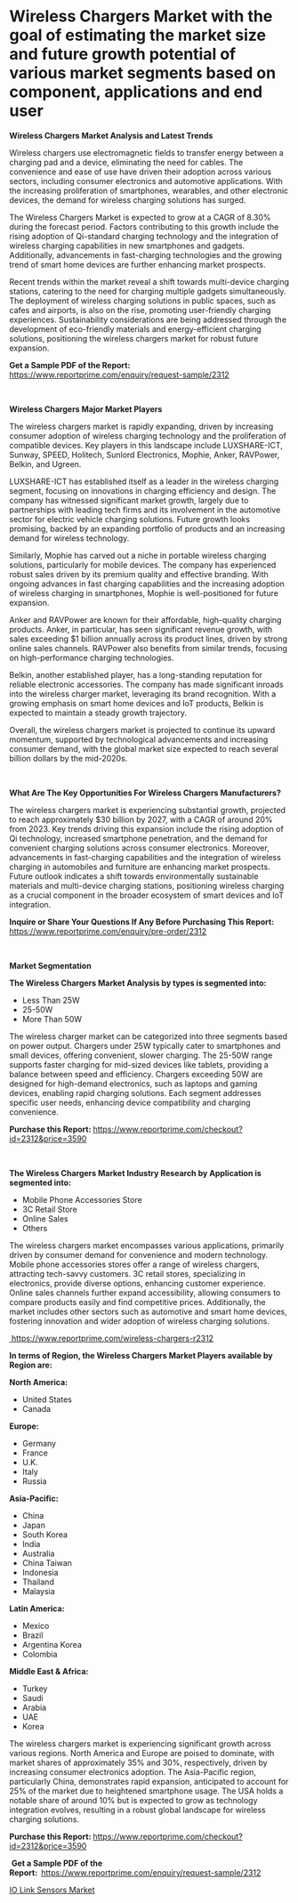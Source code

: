 <p><h1>Wireless Chargers Market with the goal of estimating the market size and future growth potential of various market segments based on component, applications and end user</h1></p><p><strong>Wireless Chargers Market Analysis and Latest Trends</strong></p>
<p><p>Wireless chargers use electromagnetic fields to transfer energy between a charging pad and a device, eliminating the need for cables. The convenience and ease of use have driven their adoption across various sectors, including consumer electronics and automotive applications. With the increasing proliferation of smartphones, wearables, and other electronic devices, the demand for wireless charging solutions has surged.</p><p>The Wireless Chargers Market is expected to grow at a CAGR of 8.30% during the forecast period. Factors contributing to this growth include the rising adoption of Qi-standard charging technology and the integration of wireless charging capabilities in new smartphones and gadgets. Additionally, advancements in fast-charging technologies and the growing trend of smart home devices are further enhancing market prospects.</p><p>Recent trends within the market reveal a shift towards multi-device charging stations, catering to the need for charging multiple gadgets simultaneously. The deployment of wireless charging solutions in public spaces, such as cafes and airports, is also on the rise, promoting user-friendly charging experiences. Sustainability considerations are being addressed through the development of eco-friendly materials and energy-efficient charging solutions, positioning the wireless chargers market for robust future expansion.</p></p>
<p><strong>Get a Sample PDF of the Report:&nbsp;</strong> <a href="https://www.reportprime.com/enquiry/request-sample/2312?utm_campaign=3122&utm_medium=2&utm_source=Github&utm_content=ia&utm_term=18032025&utm_id=wireless-chargers">https://www.reportprime.com/enquiry/request-sample/2312</a></p>
<p>&nbsp;</p>
<p><strong>Wireless Chargers Major Market Players</strong></p>
<p><p>The wireless chargers market is rapidly expanding, driven by increasing consumer adoption of wireless charging technology and the proliferation of compatible devices. Key players in this landscape include LUXSHARE-ICT, Sunway, SPEED, Holitech, Sunlord Electronics, Mophie, Anker, RAVPower, Belkin, and Ugreen.</p><p>LUXSHARE-ICT has established itself as a leader in the wireless charging segment, focusing on innovations in charging efficiency and design. The company has witnessed significant market growth, largely due to partnerships with leading tech firms and its involvement in the automotive sector for electric vehicle charging solutions. Future growth looks promising, backed by an expanding portfolio of products and an increasing demand for wireless technology.</p><p>Similarly, Mophie has carved out a niche in portable wireless charging solutions, particularly for mobile devices. The company has experienced robust sales driven by its premium quality and effective branding. With ongoing advances in fast charging capabilities and the increasing adoption of wireless charging in smartphones, Mophie is well-positioned for future expansion.</p><p>Anker and RAVPower are known for their affordable, high-quality charging products. Anker, in particular, has seen significant revenue growth, with sales exceeding $1 billion annually across its product lines, driven by strong online sales channels. RAVPower also benefits from similar trends, focusing on high-performance charging technologies.</p><p>Belkin, another established player, has a long-standing reputation for reliable electronic accessories. The company has made significant inroads into the wireless charger market, leveraging its brand recognition. With a growing emphasis on smart home devices and IoT products, Belkin is expected to maintain a steady growth trajectory.</p><p>Overall, the wireless chargers market is projected to continue its upward momentum, supported by technological advancements and increasing consumer demand, with the global market size expected to reach several billion dollars by the mid-2020s.</p></p>
<p>&nbsp;</p>
<p><strong>What Are The Key Opportunities For Wireless Chargers Manufacturers?</strong></p>
<p><p>The wireless chargers market is experiencing substantial growth, projected to reach approximately $30 billion by 2027, with a CAGR of around 20% from 2023. Key trends driving this expansion include the rising adoption of Qi technology, increased smartphone penetration, and the demand for convenient charging solutions across consumer electronics. Moreover, advancements in fast-charging capabilities and the integration of wireless charging in automobiles and furniture are enhancing market prospects. Future outlook indicates a shift towards environmentally sustainable materials and multi-device charging stations, positioning wireless charging as a crucial component in the broader ecosystem of smart devices and IoT integration.</p></p>
<p><strong>Inquire or Share Your Questions If Any Before Purchasing This Report:</strong> <a href="https://www.reportprime.com/enquiry/pre-order/2312?utm_campaign=3122&utm_medium=2&utm_source=Github&utm_content=ia&utm_term=18032025&utm_id=wireless-chargers">https://www.reportprime.com/enquiry/pre-order/2312</a></p>
<p>&nbsp;</p>
<p><strong>Market Segmentation</strong></p>
<p><strong>The Wireless Chargers Market Analysis by types is segmented into:</strong></p>
<p><ul><li>Less Than 25W</li><li>25-50W</li><li>More Than 50W</li></ul></p>
<p><p>The wireless charger market can be categorized into three segments based on power output. Chargers under 25W typically cater to smartphones and small devices, offering convenient, slower charging. The 25-50W range supports faster charging for mid-sized devices like tablets, providing a balance between speed and efficiency. Chargers exceeding 50W are designed for high-demand electronics, such as laptops and gaming devices, enabling rapid charging solutions. Each segment addresses specific user needs, enhancing device compatibility and charging convenience.</p></p>
<p><strong>Purchase this Report:&nbsp;</strong><a href="https://www.reportprime.com/checkout?id=2312&price=3590&utm_campaign=3122&utm_medium=2&utm_source=Github&utm_content=ia&utm_term=18032025&utm_id=wireless-chargers">https://www.reportprime.com/checkout?id=2312&price=3590</a></p>
<p>&nbsp;</p>
<p><strong>The Wireless Chargers Market Industry Research by Application is segmented into:</strong></p>
<p><ul><li>Mobile Phone Accessories Store</li><li>3C Retail Store</li><li>Online Sales</li><li>Others</li></ul></p>
<p><p>The wireless chargers market encompasses various applications, primarily driven by consumer demand for convenience and modern technology. Mobile phone accessories stores offer a range of wireless chargers, attracting tech-savvy customers. 3C retail stores, specializing in electronics, provide diverse options, enhancing customer experience. Online sales channels further expand accessibility, allowing consumers to compare products easily and find competitive prices. Additionally, the market includes other sectors such as automotive and smart home devices, fostering innovation and wider adoption of wireless charging solutions.</p></p>
<p><a href="https://www.reportprime.com/wireless-chargers-r2312?utm_campaign=3122&utm_medium=2&utm_source=Github&utm_content=ia&utm_term=18032025&utm_id=wireless-chargers">&nbsp;https://www.reportprime.com/wireless-chargers-r2312</a></p>
<p><strong>In terms of Region, the Wireless Chargers Market Players available by Region are:</strong></p>
<p>
    <p> <strong> North America: </strong>
        <ul>
            <li>United States</li>
            <li>Canada</li>
        </ul>
        </p> 
    <p> <strong> Europe: </strong>
        <ul>
            <li>Germany</li>
            <li>France</li>
            <li>U.K.</li>
            <li>Italy</li>
            <li>Russia</li>
        </ul>
        </p> 
    <p> <strong> Asia-Pacific: </strong>
        <ul>
            <li>China</li>
            <li>Japan</li>
            <li>South Korea</li>
            <li>India</li>
            <li>Australia</li>
            <li>China Taiwan</li>
            <li>Indonesia</li>
            <li>Thailand</li>
            <li>Malaysia</li>
        </ul>
        </p> 
    <p> <strong> Latin America: </strong>
        <ul>
            <li>Mexico</li>
            <li>Brazil</li>
            <li>Argentina Korea</li>
            <li>Colombia</li>
        </ul>
        </p> 
    <p> <strong> Middle East & Africa: </strong>
        <ul>
            <li>Turkey</li>
            <li>Saudi</li>
            <li>Arabia</li>
            <li>UAE</li>
            <li>Korea</li>
        </ul>
    </p>
    </p>
<p><p>The wireless chargers market is experiencing significant growth across various regions. North America and Europe are poised to dominate, with market shares of approximately 35% and 30%, respectively, driven by increasing consumer electronics adoption. The Asia-Pacific region, particularly China, demonstrates rapid expansion, anticipated to account for 25% of the market due to heightened smartphone usage. The USA holds a notable share of around 10% but is expected to grow as technology integration evolves, resulting in a robust global landscape for wireless charging solutions.</p></p>
<p><strong>Purchase this Report: </strong><a href="https://www.reportprime.com/checkout?id=2312&price=3590&utm_campaign=3122&utm_medium=2&utm_source=Github&utm_content=ia&utm_term=18032025&utm_id=wireless-chargers">https://www.reportprime.com/checkout?id=2312&price=3590</a></p>
<p>&nbsp;<strong>Get a Sample PDF of the Report:&nbsp;&nbsp;</strong><a href="https://www.reportprime.com/enquiry/request-sample/2312?utm_campaign=3122&utm_medium=2&utm_source=Github&utm_content=ia&utm_term=18032025&utm_id=wireless-chargers">https://www.reportprime.com/enquiry/request-sample/2312</a></p>
<p><strong></strong></p>
<p><p><a href="https://github.com/trossdushi7u/Market-Research-Report-List-1/blob/main/io-link-sensors-market.md?utm_campaign=3122&utm_medium=2&utm_source=Github&utm_content=ia&utm_term=18032025&utm_id=wireless-chargers">IO Link Sensors Market</a></p></p>